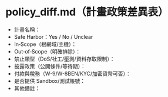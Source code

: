 # policy_diff.md（計畫政策差異表）
- 計畫名稱：
- Safe Harbor：Yes / No / Unclear
- In‑Scope（根網域/主機）：
- Out‑of‑Scope（明確排除）：
- 禁止類型（DoS/社工/壓測/資料存取限制）：
- 披露政策（公開條件/等待期）：
- 付款與稅務（W-9/W-8BEN/KYC/加密貨幣可否）：
- 是否提供 Sandbox/測試帳號：
- 其他備註：
